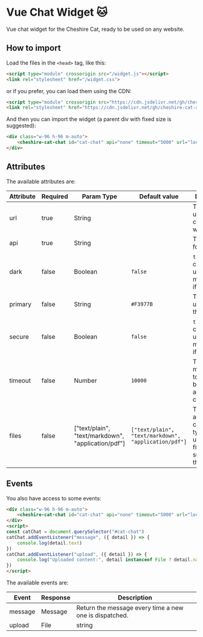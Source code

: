 # Vue Chat Widget 🐱

Vue chat widget for the Cheshire Cat, ready to be used on any website.

## How to import

Load the files in the `<head>` tag, like this:

```html
<script type="module" crossorigin src="/widget.js"></script>
<link rel="stylesheet" href="/widget.css">
```

or if you prefer, you can load them using the CDN:

```html
<script type="module" crossorigin src="https://cdn.jsdelivr.net/gh/cheshire-cat-ai/widget-vue@main/example/widget.js"></script>
<link rel="stylesheet" href="https://cdn.jsdelivr.net/gh/cheshire-cat-ai/widget-vue@main/example/widget.css">
```

And then you can import the widget (a parent div with fixed size is suggested):

```html
<div class="w-96 h-96 m-auto">
    <cheshire-cat-chat id="cat-chat" api="none" timeout="5000" url="localhost:1865" primary="#00ff00" dark />
</div>
```

## Attributes

The available attributes are:

| Attribute   | Required | Param Type | Default value | Description                                 |
|-------------|----------|------------|---------------|---------------------------------------------|
| url         | true     | String     |               | The URL to use to communicate with the Cat. |
| api         | true     | String     |               | The API key for the Cat.                    |
| dark        | false    | Boolean    | `false`       | `true` if the chat have to use the dark mode. `false` if not. |
| primary     | false    | String     | `#F3977B`      | The color to use to stylize the chat. |
| secure      | false    | Boolean    | `false`       | `true` if the chat have to use the dark mode. `false` if not. |
| timeout     | false    | Number     | `10000`       | The delay (in milliseconds) to wait before trying again to connect. |
| files       | false    | ["text/plain", "text/markdown", "application/pdf"] | `["text/plain", "text/markdown", "application/pdf"]` | The accepted content types when uploading a file (must be supported by the cat). |

## Events

You also have access to some events:

```html
<div class="w-96 h-96 m-auto">
    <cheshire-cat-chat id="cat-chat" api="none" timeout="5000" url="localhost:1865" primary="#00ff00" dark />
</div>
<script>
const catChat = document.querySelector("#cat-chat")
catChat.addEventListener("message", ({ detail }) => {
    console.log(detail.text)
})
catChat.addEventListener("upload", ({ detail }) => {
    console.log("Uploaded content:", detail instanceof File ? detail.name : detail)
})
</script>
```

The available events are:

| Event          | Response      | Description                                                 |
|----------------|---------------|-------------------------------------------------------------|
| message        | Message       | Return the message every time a new one is dispatched.      |
| upload         | File | string | Return the upload content every time a new one is dispatched. It can be either a file or a website url. |
